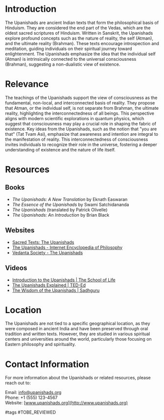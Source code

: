 # Introduction
The Upanishads are ancient Indian texts that form the philosophical basis of Hinduism. They are considered the end part of the Vedas, which are the oldest sacred scriptures of Hinduism. Written in Sanskrit, the Upanishads explore profound concepts such as the nature of reality, the self (Atman), and the ultimate reality (Brahman). These texts encourage introspection and meditation, guiding individuals on their spiritual journey toward enlightenment. The Upanishads emphasize the idea that the individual self (Atman) is intrinsically connected to the universal consciousness (Brahman), suggesting a non-dualistic view of existence.

# Relevance
The teachings of the Upanishads support the view of consciousness as the fundamental, non-local, and interconnected basis of reality. They propose that Atman, or the individual self, is not separate from Brahman, the ultimate reality, highlighting the interconnectedness of all beings. This perspective aligns with modern scientific explorations in quantum physics, which suggest that consciousness may play a crucial role in shaping the fabric of existence. Key ideas from the Upanishads, such as the notion that "you are that" (Tat Tvam Asi), emphasize that awareness and intention are integral to the manifestation of reality. This interconnectedness of consciousness invites individuals to recognize their role in the universe, fostering a deeper understanding of existence and the nature of life itself.

# Resources

## Books
- *The Upanishads: A New Translation* by Eknath Easwaran
- *The Essence of the Upanishads* by Swami Satchidananda
- *The Upanishads* (translated by Patrick Olivelle)
- *The Upanishads: An Introduction* by Brian Black

## Websites
- [Sacred Texts: The Upanishads](http://www.sacred-texts.com/hin/upanishad/index.htm)
- [The Upanishads - Internet Encyclopedia of Philosophy](https://iep.utm.edu/upanishads/)
- [Vedanta Society - The Upanishads](https://vedantasociety.net/upanishads/)

## Videos
- [Introduction to the Upanishads | The School of Life](https://www.youtube.com/watch?v=example)
- [The Upanishads Explained | TED-Ed](https://www.youtube.com/watch?v=example)
- [The Wisdom of the Upanishads | Sadhguru](https://www.youtube.com/watch?v=example)

# Location
The Upanishads are not tied to a specific geographical location, as they were composed in ancient India and have been preserved through oral tradition and written texts. However, they are studied in various spiritual centers and universities around the world, particularly those focusing on Eastern philosophy and spirituality.

# Contact Information
For more information about the Upanishads or related resources, please reach out to:

Email: info@upanishads.org  
Phone: +1 (555) 123-4567  
Website: [www.upanishads.org](http://www.upanishads.org)

#tags 
#TOBE_REVIEWED
